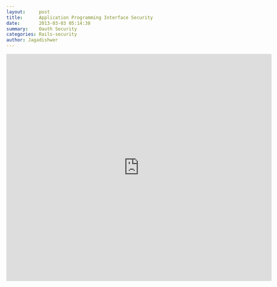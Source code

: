 ```yaml
---
layout:     post
title:      Application Programming Interface Security
date:       2013-03-03 05:14:38
summary:    Oauth Security
categories: Rails-security
author: Jagadishwer
---
```


<iframe src="https://onedrive.live.com/embed?cid=4883444B527AB856&resid=4883444B527AB856%21144&authkey=AHfcaDH7lrYXHao&em=2" width="700" height="600" frameborder="0" scrolling="no"></iframe>